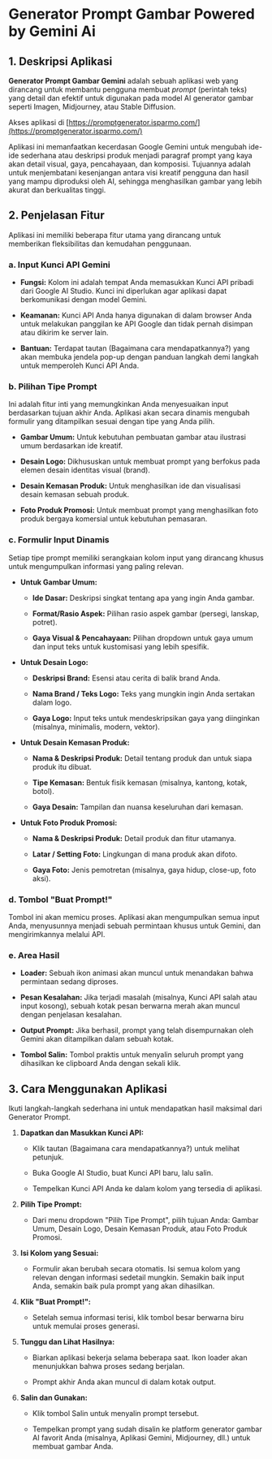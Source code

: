 Generator Prompt Gambar Powered by Gemini Ai
====================================================

1\. Deskripsi Aplikasi
----------------------

**Generator Prompt Gambar Gemini** adalah sebuah aplikasi web yang dirancang untuk membantu pengguna membuat _prompt_ (perintah teks) yang detail dan efektif untuk digunakan pada model AI generator gambar seperti Imagen, Midjourney, atau Stable Diffusion.

Akses aplikasi di [https://promptgenerator.isparmo.com/](https://promptgenerator.isparmo.com/)

Aplikasi ini memanfaatkan kecerdasan Google Gemini untuk mengubah ide-ide sederhana atau deskripsi produk menjadi paragraf prompt yang kaya akan detail visual, gaya, pencahayaan, dan komposisi. Tujuannya adalah untuk menjembatani kesenjangan antara visi kreatif pengguna dan hasil yang mampu diproduksi oleh AI, sehingga menghasilkan gambar yang lebih akurat dan berkualitas tinggi.

2\. Penjelasan Fitur
--------------------

Aplikasi ini memiliki beberapa fitur utama yang dirancang untuk memberikan fleksibilitas dan kemudahan penggunaan.

### a. Input Kunci API Gemini

*   **Fungsi:** Kolom ini adalah tempat Anda memasukkan Kunci API pribadi dari Google AI Studio. Kunci ini diperlukan agar aplikasi dapat berkomunikasi dengan model Gemini.
    
*   **Keamanan:** Kunci API Anda hanya digunakan di dalam browser Anda untuk melakukan panggilan ke API Google dan tidak pernah disimpan atau dikirim ke server lain.
    
*   **Bantuan:** Terdapat tautan (Bagaimana cara mendapatkannya?) yang akan membuka jendela pop-up dengan panduan langkah demi langkah untuk memperoleh Kunci API Anda.
    

### b. Pilihan Tipe Prompt

Ini adalah fitur inti yang memungkinkan Anda menyesuaikan input berdasarkan tujuan akhir Anda. Aplikasi akan secara dinamis mengubah formulir yang ditampilkan sesuai dengan tipe yang Anda pilih.

*   **Gambar Umum:** Untuk kebutuhan pembuatan gambar atau ilustrasi umum berdasarkan ide kreatif.
    
*   **Desain Logo:** Dikhususkan untuk membuat prompt yang berfokus pada elemen desain identitas visual (brand).
    
*   **Desain Kemasan Produk:** Untuk menghasilkan ide dan visualisasi desain kemasan sebuah produk.
    
*   **Foto Produk Promosi:** Untuk membuat prompt yang menghasilkan foto produk bergaya komersial untuk kebutuhan pemasaran.
    

### c. Formulir Input Dinamis

Setiap tipe prompt memiliki serangkaian kolom input yang dirancang khusus untuk mengumpulkan informasi yang paling relevan.

*   **Untuk Gambar Umum:**
    
    *   **Ide Dasar:** Deskripsi singkat tentang apa yang ingin Anda gambar.
        
    *   **Format/Rasio Aspek:** Pilihan rasio aspek gambar (persegi, lanskap, potret).
        
    *   **Gaya Visual & Pencahayaan:** Pilihan dropdown untuk gaya umum dan input teks untuk kustomisasi yang lebih spesifik.
        
*   **Untuk Desain Logo:**
    
    *   **Deskripsi Brand:** Esensi atau cerita di balik brand Anda.
        
    *   **Nama Brand / Teks Logo:** Teks yang mungkin ingin Anda sertakan dalam logo.
        
    *   **Gaya Logo:** Input teks untuk mendeskripsikan gaya yang diinginkan (misalnya, minimalis, modern, vektor).
        
*   **Untuk Desain Kemasan Produk:**
    
    *   **Nama & Deskripsi Produk:** Detail tentang produk dan untuk siapa produk itu dibuat.
        
    *   **Tipe Kemasan:** Bentuk fisik kemasan (misalnya, kantong, kotak, botol).
        
    *   **Gaya Desain:** Tampilan dan nuansa keseluruhan dari kemasan.
        
*   **Untuk Foto Produk Promosi:**
    
    *   **Nama & Deskripsi Produk:** Detail produk dan fitur utamanya.
        
    *   **Latar / Setting Foto:** Lingkungan di mana produk akan difoto.
        
    *   **Gaya Foto:** Jenis pemotretan (misalnya, gaya hidup, close-up, foto aksi).
        

### d. Tombol "Buat Prompt!"

Tombol ini akan memicu proses. Aplikasi akan mengumpulkan semua input Anda, menyusunnya menjadi sebuah permintaan khusus untuk Gemini, dan mengirimkannya melalui API.

### e. Area Hasil

*   **Loader:** Sebuah ikon animasi akan muncul untuk menandakan bahwa permintaan sedang diproses.
    
*   **Pesan Kesalahan:** Jika terjadi masalah (misalnya, Kunci API salah atau input kosong), sebuah kotak pesan berwarna merah akan muncul dengan penjelasan kesalahan.
    
*   **Output Prompt:** Jika berhasil, prompt yang telah disempurnakan oleh Gemini akan ditampilkan dalam sebuah kotak.
    
*   **Tombol Salin:** Tombol praktis untuk menyalin seluruh prompt yang dihasilkan ke clipboard Anda dengan sekali klik.
    

3\. Cara Menggunakan Aplikasi
-----------------------------

Ikuti langkah-langkah sederhana ini untuk mendapatkan hasil maksimal dari Generator Prompt.

1.  **Dapatkan dan Masukkan Kunci API:**
    
    *   Klik tautan (Bagaimana cara mendapatkannya?) untuk melihat petunjuk.
        
    *   Buka Google AI Studio, buat Kunci API baru, lalu salin.
        
    *   Tempelkan Kunci API Anda ke dalam kolom yang tersedia di aplikasi.
        
2.  **Pilih Tipe Prompt:**
    
    *   Dari menu dropdown "Pilih Tipe Prompt", pilih tujuan Anda: Gambar Umum, Desain Logo, Desain Kemasan Produk, atau Foto Produk Promosi.
        
3.  **Isi Kolom yang Sesuai:**
    
    *   Formulir akan berubah secara otomatis. Isi semua kolom yang relevan dengan informasi sedetail mungkin. Semakin baik input Anda, semakin baik pula prompt yang akan dihasilkan.
        
4.  **Klik "Buat Prompt!":**
    
    *   Setelah semua informasi terisi, klik tombol besar berwarna biru untuk memulai proses generasi.
        
5.  **Tunggu dan Lihat Hasilnya:**
    
    *   Biarkan aplikasi bekerja selama beberapa saat. Ikon loader akan menunjukkan bahwa proses sedang berjalan.
        
    *   Prompt akhir Anda akan muncul di dalam kotak output.
        
6.  **Salin dan Gunakan:**
    
    *   Klik tombol Salin untuk menyalin prompt tersebut.
        
    *   Tempelkan prompt yang sudah disalin ke platform generator gambar AI favorit Anda (misalnya, Aplikasi Gemini, Midjourney, dll.) untuk membuat gambar Anda.
